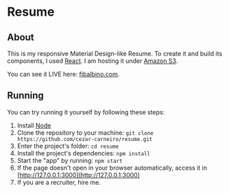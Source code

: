 # Resume
## About
This is my responsive Material Design-like Resume. To create it and build its components, I used [React](https://facebook.github.io/react/).
I am hosting it under [Amazon S3](https://docs.aws.amazon.com/pt_br/AmazonS3/latest/dev/website-hosting-custom-domain-walkthrough.html#website-hosting-custom-domain-walkthrough-domain-registry).

You can see it LIVE here: [fjbalbino.com](http://fjbalbino.com).

## Running
You can try running it yourself by following these steps:
1. Install [Node](https://nodejs.org/en/download/)
2. Clone the repository to your machine: `git clone https://github.com/cezar-carneiro/resume.git`
3. Enter the project's folder: `cd resume`
4. Install the project's dependencies: `npm install`
5. Start the "app" by running: `npm start` 
6. If the page doesn't open in your browser automatically, access it in [http://127.0.0.1:3000](http://127.0.0.1:3000)
7. If you are a recruiter, hire me.  
